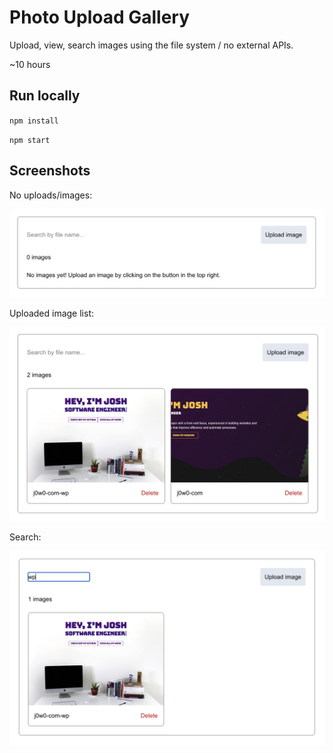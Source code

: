 # Photo Upload Gallery

Upload, view, search images using the file system / no external APIs.

~10 hours

## Run locally

`npm install`

`npm start`

## Screenshots

No uploads/images:

![Empty uploads/images list](./public/screenshots/no-images.png)

Uploaded image list:

![Uploaded image list](./public/screenshots/main.png)

Search:

![Search](./public/screenshots/search.png)
